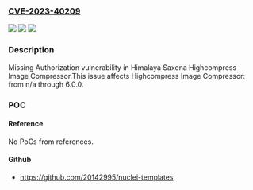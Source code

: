 ### [CVE-2023-40209](https://cve.mitre.org/cgi-bin/cvename.cgi?name=CVE-2023-40209)
![](https://img.shields.io/static/v1?label=Product&message=Highcompress%20Image%20Compressor&color=blue)
![](https://img.shields.io/static/v1?label=Version&message=n%2Fa%3C%3D%206.0.0%20&color=brighgreen)
![](https://img.shields.io/static/v1?label=Vulnerability&message=CWE-862%20Missing%20Authorization&color=brighgreen)

### Description

Missing Authorization vulnerability in Himalaya Saxena Highcompress Image Compressor.This issue affects Highcompress Image Compressor: from n/a through 6.0.0.

### POC

#### Reference
No PoCs from references.

#### Github
- https://github.com/20142995/nuclei-templates

